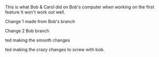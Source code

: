 
This is what Bob & Carol did on Bob's computer when working on the first feature
It won't work out well.

Change 1 made from Bob's branch


Change 2 Bob branch

ted making the smooth changes

ted making the crazy changes to screw with bob.

